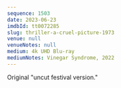 ```yaml
---
sequence: 1503
date: 2023-06-23
imdbId: tt0072285
slug: thriller-a-cruel-picture-1973
venue: null
venueNotes: null
medium: 4k UHD Blu-ray
mediumNotes: Vinegar Syndrome, 2022
---
```


Original "uncut festival version."
